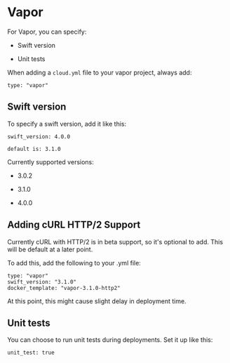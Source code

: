 # Vapor

For Vapor, you can specify:

- Swift version

- Unit tests

When adding a `cloud.yml` file to your vapor project, always add:

```
type: "vapor"
```

## Swift version

To specify a swift version, add it like this:

```
swift_version: 4.0.0
```

`default is: 3.1.0`

Currently supported versions:

- 3.0.2

- 3.1.0

- 4.0.0

## Adding cURL HTTP/2 Support

Currently cURL with HTTP/2 is in beta support, so it's optional to add. This will be default at a later point.

To add this, add the following to your .yml file:

```
type: "vapor"
swift_version: "3.1.0"
docker_template: "vapor-3.1.0-http2"
```

At this point, this might cause slight delay in deployment time.

## Unit tests

You can choose to run unit tests during deployments. Set it up like
this:

```
unit_test: true
```
